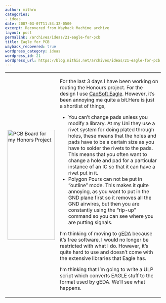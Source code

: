 ```yaml
---
author: mithro
categories:
- ideas
date: 2007-03-07T11:53:32-0500
excerpt: Recovered from Wayback Machine archive
layout: post
permalink: /archives/ideas/21-eagle-for-pcb
title: Eagle for PCB
wayback_recovered: true
wordpress_category: ideas
wordpress_id: 21
wordpress_url: https://blog.mithis.net/archives/ideas/21-eagle-for-pcb
---
```


<div >
<table>
<tr>
<td><a href="http://blog.mithis.net/wp-content/uploads/2007/03/board.png" title="PCB Board for my Honors Project"><img alt="PCB Board for my Honors Project" height="355" src="http://web.archive.org/web/20090817225635im_/http://blog.mithis.net/wp-content/uploads/2007/03/board.png" width="153"/></a></td>
<td >
<p>For the last 3 days I have been working on routing the Honours project. For the design I use <a href="http://www.cadsoftusa.com/">CadSoft Eagle</a>. However, it’s been annoying me quite a bit.Here is just a shortlist of things,</p>
<ul>
<li>You can’t change pads unless you modify a library. At my Uni they use a rivet system for doing plated through holes, these means that the holes and pads have to be a certain size as you have to solder the rivets to the pads. This means that you often want to change a hole and pad for a particular instance of an IC so that it can have a rivet put in it.</li>
<li>Polygon Pours can not be put in “outline” mode. This makes it quite annoying, as you want to put in the GND plane first so it removes all the GND airwires, but then you are constantly using the “rip-up” command so you can see where you are putting signals.</li>
</ul>
<p>
I’m thinking of moving to <a href="http://www.geda.seul.org/">gEDA</a> because it’s free software, I would no longer be restricted with what I do. However, it’s quite hard to use and doesn’t come with the extensive libraries that Eagle has.
</p>
<p>
I’m thinking that I’m going to write a ULP script which converts EAGLE stuff to the format used by gEDA. We’ll see what happens.</p>
</td>
</tr>
</table>
</div>